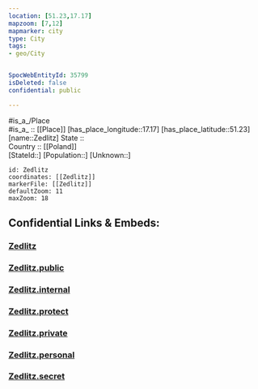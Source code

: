 ```yaml
---
location: [51.23,17.17] 
mapzoom: [7,12] 
mapmarker: city 
type: City
tags:
- geo/City


SpocWebEntityId: 35799
isDeleted: false
confidential: public

---
```

#is_a_/Place  
#is_a_ :: [[Place]] 
[has_place_longitude::17.17] 
[has_place_latitude::51.23] 
[name::Zedlitz] 
State ::  
Country :: [[Poland]]  
[StateId::] 
[Population::] 
[Unknown::] 


```leaflet
id: Zedlitz
coordinates: [[Zedlitz]] 
markerFile: [[Zedlitz]] 
defaultZoom: 11 
maxZoom: 18
```


## Confidential Links & Embeds: 

### [Zedlitz](/_Standards/Earth/Continent/Europe/Europe~East/Poland/Provinces~Poland/Lower_Silesian/City/Zedlitz.md) 

### [Zedlitz.public](/_public/Earth/Continent/Europe/Europe~East/Poland/Provinces~Poland/Lower_Silesian/City/Zedlitz.public.md) 

### [Zedlitz.internal](/_internal/Earth/Continent/Europe/Europe~East/Poland/Provinces~Poland/Lower_Silesian/City/Zedlitz.internal.md) 

### [Zedlitz.protect](/_protect/Earth/Continent/Europe/Europe~East/Poland/Provinces~Poland/Lower_Silesian/City/Zedlitz.protect.md) 

### [Zedlitz.private](/_private/Earth/Continent/Europe/Europe~East/Poland/Provinces~Poland/Lower_Silesian/City/Zedlitz.private.md) 

### [Zedlitz.personal](/_personal/Earth/Continent/Europe/Europe~East/Poland/Provinces~Poland/Lower_Silesian/City/Zedlitz.personal.md) 

### [Zedlitz.secret](/_secret/Earth/Continent/Europe/Europe~East/Poland/Provinces~Poland/Lower_Silesian/City/Zedlitz.secret.md)


